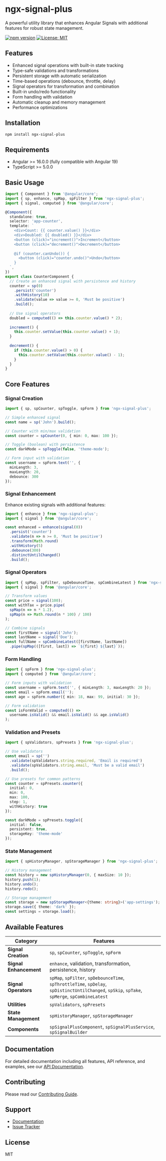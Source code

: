# ngx-signal-plus

A powerful utility library that enhances Angular Signals with additional features for robust state management.

[![npm version](https://img.shields.io/badge/npm-1.1.0-blue.svg)](https://www.npmjs.com/package/ngx-signal-plus)
[![License: MIT](https://img.shields.io/badge/License-MIT-yellow.svg)](https://opensource.org/licenses/MIT)

## Features

- Enhanced signal operations with built-in state tracking
- Type-safe validations and transformations
- Persistent storage with automatic serialization
- Time-based operations (debounce, throttle, delay)
- Signal operators for transformation and combination
- Built-in undo/redo functionality
- Form handling with validation
- Automatic cleanup and memory management
- Performance optimizations

## Installation

```bash
npm install ngx-signal-plus
```

## Requirements

- Angular >= 16.0.0 (fully compatible with Angular 19)
- TypeScript >= 5.0.0

## Basic Usage

```typescript
import { Component } from '@angular/core';
import { sp, enhance, spMap, spFilter } from 'ngx-signal-plus';
import { signal, computed } from '@angular/core';

@Component({
  standalone: true,
  selector: 'app-counter',
  template: `
    <div>Count: {{ counter.value() }}</div>
    <div>Doubled: {{ doubled() }}</div>
    <button (click)="increment()">Increment</button>
    <button (click)="decrement()">Decrement</button>
    
    @if (counter.canUndo()) {
      <button (click)="counter.undo()">Undo</button>
    }
  `,
})
export class CounterComponent {
  // Create an enhanced signal with persistence and history
  counter = sp(0)
    .persist('counter')
    .withHistory(10)
    .validate(value => value >= 0, 'Must be positive')
    .build();
  
  // Use signal operators
  doubled = computed(() => this.counter.value() * 2);
  
  increment() {
    this.counter.setValue(this.counter.value() + 1);
  }
  
  decrement() {
    if (this.counter.value() > 0) {
      this.counter.setValue(this.counter.value() - 1);
    }
  }
}
```

## Core Features

### Signal Creation

```typescript
import { sp, spCounter, spToggle, spForm } from 'ngx-signal-plus';

// Simple enhanced signal
const name = sp('John').build();

// Counter with min/max validation
const counter = spCounter(0, { min: 0, max: 100 });

// Toggle (boolean) with persistence
const darkMode = spToggle(false, 'theme-mode');

// Form input with validation
const username = spForm.text('', {
  minLength: 3,
  maxLength: 20,
  debounce: 300
});
```

### Signal Enhancement

Enhance existing signals with additional features:

```typescript
import { enhance } from 'ngx-signal-plus';
import { signal } from '@angular/core';

const enhanced = enhance(signal(0))
  .persist('counter')
  .validate(n => n >= 0, 'Must be positive')
  .transform(Math.round)
  .withHistory(5)
  .debounce(300)
  .distinctUntilChanged()
  .build();
```

### Signal Operators

```typescript
import { spMap, spFilter, spDebounceTime, spCombineLatest } from 'ngx-signal-plus';
import { signal } from '@angular/core';

// Transform values
const price = signal(100);
const withTax = price.pipe(
  spMap(n => n * 1.2),
  spMap(n => Math.round(n * 100) / 100)
);

// Combine signals
const firstName = signal('John');
const lastName = signal('Doe');
const fullName = spCombineLatest([firstName, lastName])
  .pipe(spMap(([first, last]) => `${first} ${last}`));
```

### Form Handling

```typescript
import { spForm } from 'ngx-signal-plus';
import { computed } from '@angular/core';

// Form inputs with validation
const username = spForm.text('', { minLength: 3, maxLength: 20 });
const email = spForm.email('');
const age = spForm.number({ min: 18, max: 99, initial: 30 });

// Form validation
const isFormValid = computed(() => 
  username.isValid() && email.isValid() && age.isValid()
);
```

### Validation and Presets

```typescript
import { spValidators, spPresets } from 'ngx-signal-plus';

// Use validators
const email = sp('')
  .validate(spValidators.string.required, 'Email is required')
  .validate(spValidators.string.email, 'Must be a valid email')
  .build();

// Use presets for common patterns
const counter = spPresets.counter({
  initial: 0,
  min: 0,
  max: 100,
  step: 1,
  withHistory: true
});

const darkMode = spPresets.toggle({
  initial: false,
  persistent: true,
  storageKey: 'theme-mode'
});
```

### State Management

```typescript
import { spHistoryManager, spStorageManager } from 'ngx-signal-plus';

// History management
const history = new spHistoryManager(0, { maxSize: 10 });
history.push(1);
history.undo();
history.redo();

// Storage management
const storage = new spStorageManager<{theme: string}>('app-settings');
storage.save({ theme: 'dark' });
const settings = storage.load();
```

## Available Features

| Category | Features |
|----------|----------|
| **Signal Creation** | `sp`, `spCounter`, `spToggle`, `spForm` |
| **Signal Enhancement** | `enhance`, validation, transformation, persistence, history |
| **Signal Operators** | `spMap`, `spFilter`, `spDebounceTime`, `spThrottleTime`, `spDelay`, `spDistinctUntilChanged`, `spSkip`, `spTake`, `spMerge`, `spCombineLatest` |
| **Utilities** | `spValidators`, `spPresets` |
| **State Management** | `spHistoryManager`, `spStorageManager` |
| **Components** | `spSignalPlusComponent`, `spSignalPlusService`, `spSignalBuilder` |

## Documentation

For detailed documentation including all features, API reference, and examples, see our [API Documentation](https://github.com/milad-hub/ngx-signal-plus/blob/main/projects/signal-plus/docs/API.md).

## Contributing

Please read our [Contributing Guide](https://github.com/milad-hub/ngx-signal-plus/blob/main/projects/signal-plus/CONTRIBUTING.md).

## Support

- [Documentation](https://github.com/milad-hub/ngx-signal-plus/blob/main/projects/signal-plus/docs/API.md)
- [Issue Tracker](https://github.com/milad-hub/ngx-signal-plus/issues)

## License

MIT
